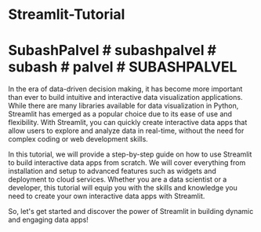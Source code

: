# Streamlit-Tutorial
# SubashPalvel # subashpalvel # subash # palvel # SUBASHPALVEL

In the era of data-driven decision making, it has become more important than ever to build intuitive and interactive data visualization applications. While there are many libraries available for data visualization in Python, Streamlit has emerged as a popular choice due to its ease of use and flexibility. With Streamlit, you can quickly create interactive data apps that allow users to explore and analyze data in real-time, without the need for complex coding or web development skills.

In this tutorial, we will provide a step-by-step guide on how to use Streamlit to build interactive data apps from scratch. We will cover everything from installation and setup to advanced features such as widgets and deployment to cloud services. Whether you are a data scientist or a developer, this tutorial will equip you with the skills and knowledge you need to create your own interactive data apps with Streamlit.

So, let's get started and discover the power of Streamlit in building dynamic and engaging data apps!
